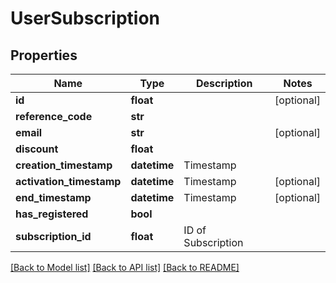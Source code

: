 # UserSubscription

## Properties
Name | Type | Description | Notes
------------ | ------------- | ------------- | -------------
**id** | **float** |  | [optional] 
**reference_code** | **str** |  | 
**email** | **str** |  | [optional] 
**discount** | **float** |  | 
**creation_timestamp** | **datetime** | Timestamp | 
**activation_timestamp** | **datetime** | Timestamp | [optional] 
**end_timestamp** | **datetime** | Timestamp | [optional] 
**has_registered** | **bool** |  | 
**subscription_id** | **float** | ID of Subscription | 

[[Back to Model list]](../README.md#documentation-for-models) [[Back to API list]](../README.md#documentation-for-api-endpoints) [[Back to README]](../README.md)


